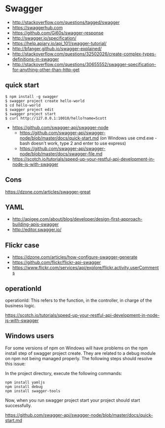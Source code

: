 # Swagger

- http://stackoverflow.com/questions/tagged/swagger
- https://swaggerhub.com
- https://github.com/Gi60s/swagger-response
- http://swagger.io/specification/
- https://help.apiary.io/api_101/swagger-tutorial/
- http://bfanger.github.io/swagger-explained/
- http://stackoverflow.com/questions/32502026/create-complex-types-definitions-in-swagger
- http://stackoverflow.com/questions/30655552/swagger-specification-for-anything-other-than-http-get

## quick start

```
$ npm install -g swagger
$ swagger project create hello-world
$ cd hello-world
$ swagger project edit
$ swagger project start
$ curl http://127.0.0.1:10010/hello?name=Scott
```

- https://github.com/swagger-api/swagger-node
  - https://github.com/swagger-api/swagger-node/blob/master/docs/quick-start.md (on Windows use cmd.exe - bash doesn't work, type 2 and enter to use express)
  - https://github.com/swagger-api/swagger-node/blob/master/docs/swagger-file.md
- https://scotch.io/tutorials/speed-up-your-restful-api-development-in-node-js-with-swagger

## Cons

https://dzone.com/articles/swagger-great

## YAML

- http://apigee.com/about/blog/developer/design-first-approach-building-apis-swagger
- http://editor.swagger.io/

## Flickr case

- https://dzone.com/articles/how-configure-swagger-generate
- https://github.com/flickr/flickr-api-swagger
- https://www.flickr.com/services/api/explore/flickr.activity.userComments

## operationId

operationId: This refers to the function, in the controller, in charge of the business logic.

https://scotch.io/tutorials/speed-up-your-restful-api-development-in-node-js-with-swagger

## Windows users

For some versions of npm on Windows will have problems on the npm install step of swagger project create. They are related to a debug module on npm not being managed properly. The following steps should resolve this issue:

In the project directory, execute the following commands:

```
npm install yamljs
npm install debug
npm install swagger-tools
```

Now, when you run swagger project start your project should start successfully.

https://github.com/swagger-api/swagger-node/blob/master/docs/quick-start.md

